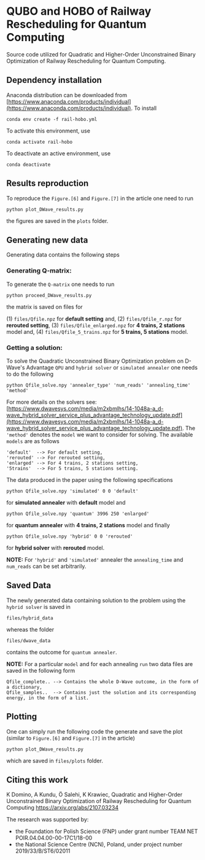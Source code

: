 # QUBO and HOBO of Railway Rescheduling for Quantum Computing

Source code utilized for Quadratic and Higher-Order Unconstrained Binary Optimization of Railway Rescheduling for Quantum Computing.

## Dependency installation

Anaconda distribution can be downloaded from [https://www.anaconda.com/products/individual](https://www.anaconda.com/products/individual). To install

```
conda env create -f rail-hobo.yml
```

To activate this environment, use
```
conda activate rail-hobo
```
To deactivate an active environment, use
```
conda deactivate
```

## Results reproduction

To reproduce the `Figure.[6]` and `Figure.[7]` in the article one need to run

```
python plot_DWave_results.py
```
the figures are saved in the `plots` folder.

## Generating new data

Generating data contains the following steps

### Generating Q-matrix:
To generate the `Q-matrix` one needs to run

```
python proceed_DWave_results.py
```

the matrix is saved on files for


(1) `files/Qfile.npz` for **default setting** and,
(2) `files/Qfile_r.npz` for **rerouted setting**,
(3) `files/Qfile_enlarged.npz` for **4 trains, 2 stations** model and,
(4) `files/Qfile_5_trains.npz` for **5 trains, 5 stations** model.

### Getting a solution:

To solve the Quadratic Unconstrained Binary Optimization problem on D-Wave's Advantage `QPU` and `hybrid solver` or `simulated annealer` one needs to do the following

```
python Qfile_solve.npy 'annealer_type' 'num_reads' 'annealing_time' 'method'
```

For more details on the solvers see: [https://www.dwavesys.com/media/m2xbmlhs/14-1048a-a_d-wave_hybrid_solver_service_plus_advantage_technology_update.pdf](https://www.dwavesys.com/media/m2xbmlhs/14-1048a-a_d-wave_hybrid_solver_service_plus_advantage_technology_update.pdf).
The `'method'` denotes the `model` we want to consider for solving. The available `models` are as follows

```
'default'  --> For default setting,
'rerouted' --> For rerouted setting,
'enlarged' --> For 4 trains, 2 stations setting,
'5trains'  --> For 5 trains, 5 stations setting.
```

The data produced in the paper using the following specifications


```
python Qfile_solve.npy 'simulated' 0 0 'default'
```
for **simulated annealer** with **default** model and

```
python Qfile_solve.npy 'quantum' 3996 250 'enlarged'
```
for **quantum annealer** with **4 trains, 2 stations** model and finally

```
python Qfile_solve.npy 'hybrid' 0 0 'rerouted'
```
for **hybrid solver** with **rerouted** model.

**NOTE:** For `'hybrid'` and `'simulated'` annealer the `annealing_time` and `num_reads` can be set arbitrarily.

## Saved Data

The newly generated data containing solution to the problem using the `hybrid solver` is saved in

```
files/hybrid_data
```
whereas the folder

```
files/dwave_data
```
contains the outcome for `quantum annealer`.

**NOTE:** For a particular `model` and for each annealing `run` two data files are saved in the following form

```
Qfile_complete.. --> Contains the whole D-Wave outcome, in the form of a dictionary,
Qfile_samples..  --> Contains just the solution and its corresponding energy, in the form of a list.
```

## Plotting

One can simply run the following code the generate and save the plot (similar to `Figure.[6]` and `Figure.[7]` in the article)

```
python plot_DWave_results.py
```

which are saved in `files/plots` folder.


## Citing this work

K Domino, A Kundu, Ö Salehi, K Krawiec, Quadratic and Higher-Order Unconstrained Binary Optimization of Railway Rescheduling for Quantum Computing
https://arxiv.org/abs/2107.03234

The research was supported by:
- the Foundation for Polish Science (FNP) under grant number TEAM NET POIR.04.04.00-00-17C1/18-00
- the National Science Centre (NCN), Poland, under project number 2019/33/B/ST6/02011
